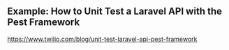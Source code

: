 
## Example: How to Unit Test a Laravel API with the Pest Framework
https://www.twilio.com/blog/unit-test-laravel-api-pest-framework
